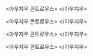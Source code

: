 <아우지우 콘트로우스>
<source src="https://bafybeih5zqn7forjw7qosezxqvoibfeb5qcpfvljak24tvyxvuux7i3zfu.ipfs.dweb.link/?filename=Sy+Montgomery+-+Tamed+and+Untamed.m4b" type="audio/mpeg">
</아우지우>

<아우지우 콘트로우스>
<source src="https://bafybeifxw2wqmeykvimqkwe7puf4rorsxy54xbhm7ggmasi5can3cauvkq.ipfs.dweb.link/?filename=Sy+Montgomery+-+How+to+Be+a+Good+Creature.m4b" type="audio/mpeg">
</아우지우>

<아우지우 콘트로우스>
<source src="https://bafybeieym6pu36soq5pj5xuyzdqzte3wkrk67v7xeba4k72xyecehitrey.ipfs.dweb.link/?filename=The+Great+Dead+Body+Teachers+A.m4b" type="audio/mpeg">
</아우지우>

<아우지우 콘트로우스>
<source src="https://bafybeiex3yoted7jbgdmzizzx442rxucfem4bbilb5o4own6u5fxzxvxhy.ipfs.dweb.link/?filename=The+Heartbeat+of+Trees+A.mp3" type="audio/mpeg">
</아우지우>
